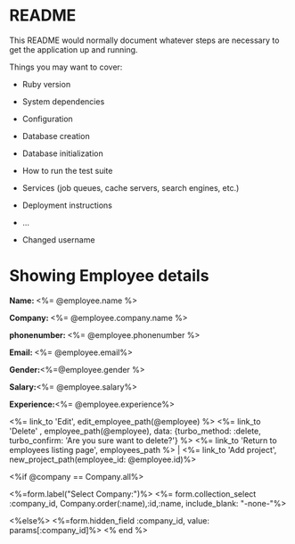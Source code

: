 # README

This README would normally document whatever steps are necessary to get the
application up and running.

Things you may want to cover:

* Ruby version

* System dependencies

* Configuration

* Database creation

* Database initialization

* How to run the test suite

* Services (job queues, cache servers, search engines, etc.)

* Deployment instructions

* ...

* Changed username
<h1>Showing Employee details</h1>
  <p><strong>Name: </strong><%= @employee.name %></p>
  <p><strong>Company: </strong><%= @employee.company.name %></p>
  <p><strong>phonenumber: </strong><%= @employee.phonenumber %></p>
  <p><strong>Email: </strong><%= @employee.email%></p>
  <p><strong>Gender:</strong><%=@employee.gender %></p>
  <p><strong>Salary:</strong><%= @employee.salary%></p>
  <p><strong>Experience:</strong><%= @employee.experience%></p>
   <%= link_to 'Edit', edit_employee_path(@employee) %>
   <%= link_to 'Delete' , employee_path(@employee), data: {turbo_method: :delete, turbo_confirm: 'Are you sure want to delete?'} %>
   <%= link_to 'Return to employees listing page', employees_path %> |
   <%= link_to 'Add project', new_project_path(employee_id: @employee.id)%>
 
 <%if @company == Company.all%>
  <p> 
    <%=form.label("Select Company:")%>
    <%= form.collection_select :company_id, Company.order(:name),:id,:name, include_blank: "-none-"%>
  </p>
    <%else%>
    <%=form.hidden_field :company_id, value: params[:company_id]%>
  <% end %>